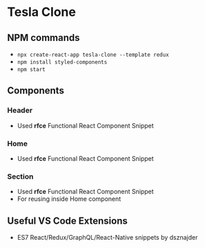 # Tesla Clone

## NPM commands

- `npx create-react-app tesla-clone --template redux`
- `npm install styled-components`
- `npm start`

## Components

### Header

- Used **rfce** Functional React Component Snippet

### Home

- Used **rfce** Functional React Component Snippet

### Section

- Used **rfce** Functional React Component Snippet
- For reusing inside Home component

## Useful VS Code Extensions

- ES7 React/Redux/GraphQL/React-Native snippets by dsznajder


